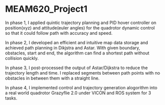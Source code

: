 # MEAM620_Project1

In phase 1, I applied quintic trajectory planning and PID hover controller on position(xyz) and attitude(euler angles) for the quadrotor dynamic control so that it could follow path with accuracy and speed.
 
In phase 2, I developed an efficient and intuitive map data storage and achieved path planning in Dikjstra and Astar. With given boundary, obstacles, start and end, the algorithm can find a shortest path without collision quickly.
 
In phase 3, I post-processed the output of Astar/Dijkstra to reduce the trajectory length and time. I replaced segments between path points with no obstacles in between them with a straight line. 
 
In phase 4, I implemented control and trajectory generation alogorithm into a real world quadrotor Grazyflie 2.0 under VICON and ROS system for 3 tasks.
